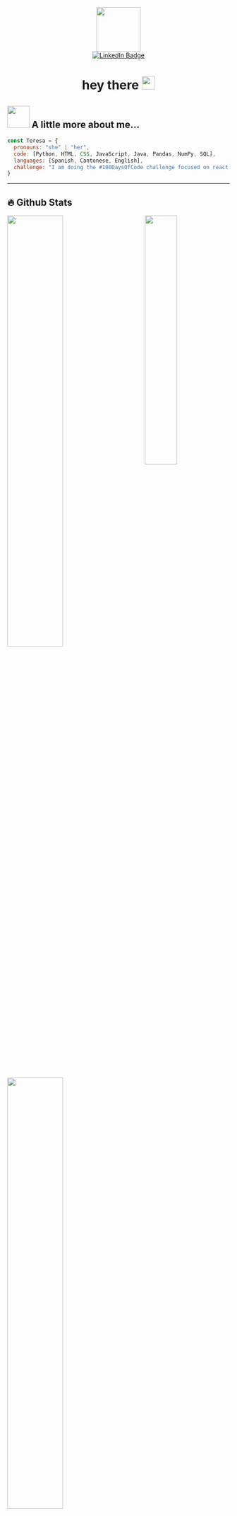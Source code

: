 <!-- ## Hi there 👋 -->

<div id="header" align="center">
  <img src="https://media.giphy.com/media/M9gbBd9nbDrOTu1Mqx/giphy.gif" width="100"/>
</div>

<div id="badges" align="center">
  <a href="https://www.linkedin.com/in/teresa-yu-kuang-a45693188/">
    <img src="https://img.shields.io/badge/LinkedIn-blue?style=for-the-badge&logo=linkedin&logoColor=white" alt="LinkedIn Badge"/>
  </a>
<!--   <img src="https://img.shields.io/badge/YouTube-red?style=for-the-badge&logo=youtube&logoColor=white" alt="Youtube Badge"/>
  <img src="https://img.shields.io/badge/Twitter-blue?style=for-the-badge&logo=twitter&logoColor=white" alt="Twitter Badge"/> -->
</div>
<!-- ![](https://komarev.com/ghpvc/?username=tsykmn) -->
<!-- <img width="50%" src="https://i.pinimg.com/originals/2a/53/65/2a53651a35816f499270d8275fd5318f.gif"> -->

<h1 align="center">
  hey there
  <img src="https://media.giphy.com/media/hvRJCLFzcasrR4ia7z/giphy.gif" width="30px"/>
</h1>

## <img src="https://media.giphy.com/media/VgCDAzcKvsR6OM0uWg/giphy.gif" width="50"> A little more about me...  

```javascript
const Teresa = {
  pronouns: "she" | "her",
  code: [Python, HTML, CSS, JavaScript, Java, Pandas, NumPy, SQL],
  languages: [Spanish, Cantonese, English],
  challenge: "I am doing the #100DaysOfCode challenge focused on react and typescript"
}
```
<!--
  techCommunities: {
                        coorganizer: "AfroPython",
                        speaker: "Latinity",
                        mentor: "EducaTRANSforma"
                      },
-->

---

## 🔥 Github Stats

<img align="right" width="38%" src="https://steamuserimages-a.akamaihd.net/ugc/1829040563493991891/74C475FCD2F54226FDE8A6A5583EEC3440DD3242/?imw=512&&ima=fit&impolicy=Letterbox&imcolor=%23000000&letterbox=false"/>

  <a href="https://github.com/tsykmn">
  <img width="50%" src="https://github-readme-stats.vercel.app/api?username=tsykmn&theme=radical&title_color=ff3068?"></a>
  <a href="https://github.com/tsykmn">
  <img width="50%" src="http://github-readme-streak-stats.herokuapp.com/?user=tsykmn&theme=radical&date_format=M%20j%5B%2C%20Y%5D&ring=ff3068&fire=ff3068&sideNums=ff3068"></a>

---

## 🛠️ Most Used Languages

<div align="center">

![Top Languages](https://github-readme-stats.vercel.app/api/top-langs/?username=tsykmn&theme=radical&hide_border=true&layout=compact&langs_count=10&title_color=ff3068)

</div>

<!-- ## 📘 My top open source projects -->

### Thank you for visiting my profile! ✨

<!--
**tsykmn/tsykmn** is a ✨ _special_ ✨ repository because its `README.md` (this file) appears on your GitHub profile.

Here are some ideas to get you started:

- 🔭 I’m currently working on ...
- 🌱 I’m currently learning ...
- 👯 I’m looking to collaborate on ...
- 🤔 I’m looking for help with ...
- 💬 Ask me about ...
- 📫 How to reach me: ...
- 😄 Pronouns: ...
- ⚡ Fun fact: ...
-->

